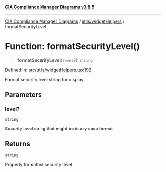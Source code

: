[**CIA Compliance Manager Diagrams v0.8.5**](../../../README.md)

***

[CIA Compliance Manager Diagrams](../../../modules.md) / [utils/widgetHelpers](../README.md) / formatSecurityLevel

# Function: formatSecurityLevel()

> **formatSecurityLevel**(`level`?): `string`

Defined in: [src/utils/widgetHelpers.tsx:192](https://github.com/Hack23/cia-compliance-manager/blob/b799ef22d9067d09cc69eaeddf109ac9dcdce934/src/utils/widgetHelpers.tsx#L192)

Format security level string for display

## Parameters

### level?

`string`

Security level string that might be in any case format

## Returns

`string`

Properly formatted security level
